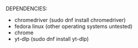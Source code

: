 DEPENDENCIES:
- chromedriver (sudo dnf install chromedriver)
- fedora linux (other operating systems untested)
- chrome
- yt-dlp (sudo dnf install yt-dlp)
